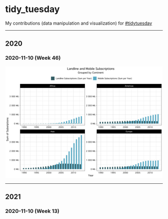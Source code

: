 # tidy_tuesday

My contributions (data manipulation and visualization) for [#tidytuesday](https://github.com/rfordatascience/tidytuesday)

___

## 2020

### 2020-11-10 (Week 46)

<p align="center">
  <img src="2020-11-10/plot_tt_2020-11-10.png" width="700px">
</p>

___

## 2021

### 2020-11-10 (Week 13)